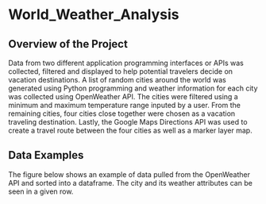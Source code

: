 # World_Weather_Analysis
## Overview of the Project
Data from two different application programming interfaces or APIs was collected, filtered and displayed to help potential travelers decide on vacation destinations.  A list of random cities around the world was generated using Python programming and weather information for each city was collected using OpenWeather API.  The cities were filtered using a minimum and maximum temperature range inputed by a user.  From the remaining cities, four cities close together were chosen as a vacation traveling destination.  Lastly, the Google Maps Directions API was used to create a travel route between the four cities as well as a marker layer map.

## Data Examples
The figure below shows an example of data pulled from the OpenWeather API and sorted into a dataframe.  The city and its weather attributes can be seen in a given row.



